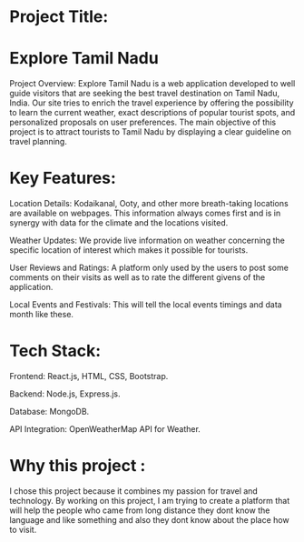 # Project Title:

# Explore Tamil Nadu

Project Overview:
Explore Tamil Nadu is a web application developed to well guide visitors that are seeking the best travel destination on Tamil Nadu, India. Our site tries to enrich the travel experience by offering the possibility to learn the current weather, exact descriptions of popular tourist spots, and personalized proposals on user preferences. The main objective of this project is to attract tourists to Tamil Nadu by displaying a clear guideline on travel planning.

# Key Features:
Location Details: Kodaikanal, Ooty, and other more breath-taking locations are available on webpages. This information always comes first and is in synergy with data for the climate and the locations visited. 

Weather Updates: We provide live information on weather concerning the specific location of interest which makes it possible for tourists.

User Reviews and Ratings: A platform only used by the users to post some comments on their visits as well as to rate the different givens of the application.

Local Events and Festivals: This will tell the local events timings and data month like these.

# Tech Stack:

Frontend: React.js, HTML, CSS, Bootstrap.

Backend: Node.js, Express.js.

Database: MongoDB.

API Integration: OpenWeatherMap API for Weather.


# Why this project :

I chose this project because it combines my passion for travel and technology. By working on this project, I am trying to create a platform that will help the people who came from long distance they dont know the language and like something and also they dont know about the place how to visit. 
